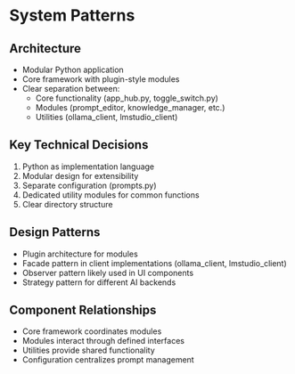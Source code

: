# System Patterns

## Architecture
- Modular Python application
- Core framework with plugin-style modules
- Clear separation between:
  - Core functionality (app_hub.py, toggle_switch.py)
  - Modules (prompt_editor, knowledge_manager, etc.)
  - Utilities (ollama_client, lmstudio_client)

## Key Technical Decisions
1. Python as implementation language
2. Modular design for extensibility
3. Separate configuration (prompts.py)
4. Dedicated utility modules for common functions
5. Clear directory structure

## Design Patterns
- Plugin architecture for modules
- Facade pattern in client implementations (ollama_client, lmstudio_client)
- Observer pattern likely used in UI components
- Strategy pattern for different AI backends

## Component Relationships
- Core framework coordinates modules
- Modules interact through defined interfaces
- Utilities provide shared functionality
- Configuration centralizes prompt management
